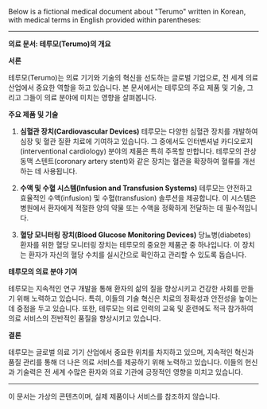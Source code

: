 Below is a fictional medical document about "Terumo" written in Korean, with medical terms in English provided within parentheses:

---

**의료 문서: 테루모(Terumo)의 개요**

**서론**

테루모(Terumo)는 의료 기기와 기술의 혁신을 선도하는 글로벌 기업으로, 전 세계 의료 산업에서 중요한 역할을 하고 있습니다. 본 문서에서는 테루모의 주요 제품 및 기술, 그리고 그들이 의료 분야에 미치는 영향을 살펴봅니다.

**주요 제품 및 기술**

1. **심혈관 장치(Cardiovascular Devices)**
   테루모는 다양한 심혈관 장치를 개발하여 심장 및 혈관 질환 치료에 기여하고 있습니다. 그 중에서도 인터벤셔널 카디오로지(interventional cardiology) 분야의 제품은 특히 주목할 만합니다. 테루모의 관상동맥 스텐트(coronary artery stent)와 같은 장치는 혈관을 확장하여 혈류를 개선하는 데 사용됩니다.

2. **수액 및 수혈 시스템(Infusion and Transfusion Systems)**
   테루모는 안전하고 효율적인 수액(infusion) 및 수혈(transfusion) 솔루션을 제공합니다. 이 시스템은 병원에서 환자에게 적절한 양의 약물 또는 수액을 정확하게 전달하는 데 필수적입니다.

3. **혈당 모니터링 장치(Blood Glucose Monitoring Devices)**
   당뇨병(diabetes) 환자를 위한 혈당 모니터링 장치는 테루모의 중요한 제품군 중 하나입니다. 이 장치는 환자가 자신의 혈당 수치를 실시간으로 확인하고 관리할 수 있도록 돕습니다.

**테루모의 의료 분야 기여**

테루모는 지속적인 연구 개발을 통해 환자의 삶의 질을 향상시키고 건강한 사회를 만들기 위해 노력하고 있습니다. 특히, 이들의 기술 혁신은 치료의 정확성과 안전성을 높이는 데 중점을 두고 있습니다. 또한, 테루모는 의료 인력의 교육 및 훈련에도 적극 참가하여 의료 서비스의 전반적인 품질을 향상시키고 있습니다.

**결론**

테루모는 글로벌 의료 기기 산업에서 중요한 위치를 차지하고 있으며, 지속적인 혁신과 품질 관리를 통해 더 나은 의료 서비스를 제공하기 위해 노력하고 있습니다. 이들의 헌신과 기술력은 전 세계 수많은 환자와 의료 기관에 긍정적인 영향을 미치고 있습니다.

---

이 문서는 가상의 콘텐츠이며, 실제 제품이나 서비스를 참조하지 않습니다.